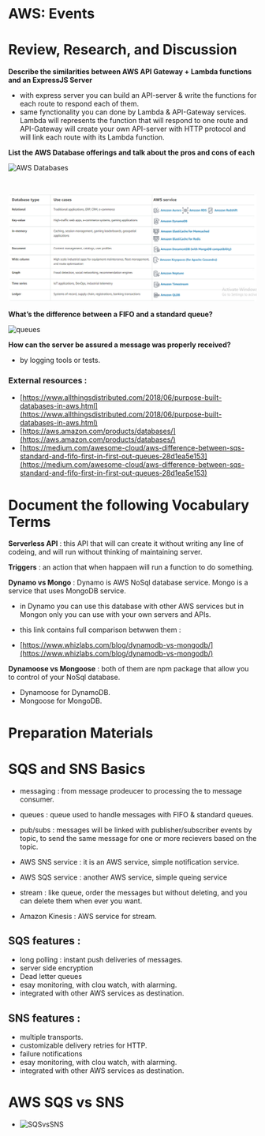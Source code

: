 # AWS: Events

# Review, Research, and Discussion

**Describe the similarities between AWS API Gateway + Lambda functions and an ExpressJS Server**

- with express server you can build an API-server & write the functions for each route to respond each of them.
- same fynctionality you can done by Lambda & API-Gateway services. Lambda will represents the function that will respond to one route and API-Gateway will create your own API-server with HTTP protocol and will link each route with its Lambda function.

**List the AWS Database offerings and talk about the pros and cons of each**

![AWS Databases](https://www.allthingsdistributed.com/images/databases.png)

<br/>

![AWS Databases](images/AWS-DBs.jpg)

**What’s the difference between a FIFO and a standard queue?**

![queues](https://miro.medium.com/max/1200/1*hUmRcqAz9_M2GZrY-F1TtA.png)

**How can the server be assured a message was properly received?**

- by logging tools or tests.

### External resources :

- [https://www.allthingsdistributed.com/2018/06/purpose-built-databases-in-aws.html](https://www.allthingsdistributed.com/2018/06/purpose-built-databases-in-aws.html)
- [https://aws.amazon.com/products/databases/](https://aws.amazon.com/products/databases/)
- [https://medium.com/awesome-cloud/aws-difference-between-sqs-standard-and-fifo-first-in-first-out-queues-28d1ea5e153](https://medium.com/awesome-cloud/aws-difference-between-sqs-standard-and-fifo-first-in-first-out-queues-28d1ea5e153)

# Document the following Vocabulary Terms

**Serverless API** : this API that will can create it without writing any line of codeing, and will run without thinking of maintaining server.

**Triggers** : an action that when happaen will run a function to do something.

**Dynamo vs Mongo** : Dynamo is AWS NoSql database service. Mongo is a service that uses MongoDB service.

- in Dynamo you can use this database with other AWS services but in Mongon only you can use with your own servers and APIs.

- this link contains full comparison betwwen them :

- [https://www.whizlabs.com/blog/dynamodb-vs-mongodb/](https://www.whizlabs.com/blog/dynamodb-vs-mongodb/)

**Dynamoose vs Mongoose** : both of them are npm package that allow you to control of your NoSql database.

- Dynamoose for DynamoDB.
- Mongoose for MongoDB.

# Preparation Materials

# SQS and SNS Basics

- messaging : from message prodeucer to processing the to message consumer.

- queues : queue used to handle messages with FIFO & standard queues.

- pub/subs : messages will be linked with publisher/subscriber events by topic, to send the same message for one or more recievers based on the topic.

- AWS SNS service : it is an AWS service, simple notification service.

- AWS SQS service : another AWS service, simple queing service

- stream : like queue, order the messages but without deleting, and you can delete them when ever you want.

- Amazon Kinesis : AWS service for stream.

## SQS features :

- long polling : instant push deliveries of messages.
- server side encryption
- Dead letter queues
- esay monitoring, with clou watch, with alarming.
- integrated with other AWS services as destination.

## SNS features :

- multiple transports.
- customizable delivery retries for HTTP.
- failure notifications
- esay monitoring, with clou watch, with alarming.
- integrated with other AWS services as destination.

# AWS SQS vs SNS

- ![SQSvsSNS](https://miro.medium.com/max/1400/1*DRrTtdyah9NHwR0VCm6MWA.png)
